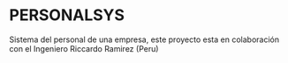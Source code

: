 # PERSONALSYS
Sistema del personal de una empresa, este proyecto esta en colaboración con el Ingeniero Riccardo Ramirez (Peru)
